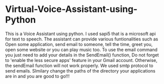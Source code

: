 # Virtual-Voice-Assistant-using-Python
This is a Voice Assistant using python.
I used sapi5 that is a microsoft api for text to speech.
The assistant can provide various funtionalities such as Open some application, send email to someone, tell the time, greet you, open some website or you can play music too.
To use the email command you just need to add your details in the SendEmail() function, Do not forget to 'enable the less secure apps' feature in your Gmail account. Otherwise, the sendEmail function will not work properly. We used smtp protocol to send emails.
SImilary change the paths of the directory your applications are in and you are good to go!!!
